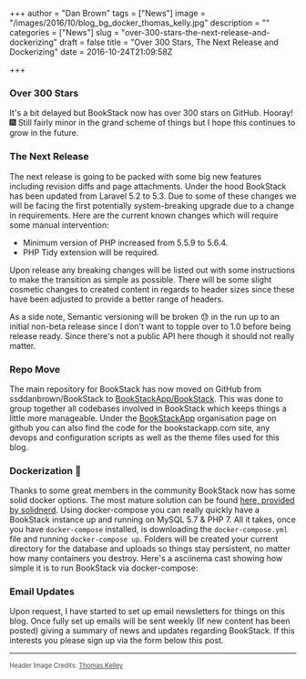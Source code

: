 +++
author = "Dan Brown"
tags = ["News"]
image = "/images/2016/10/blog_bg_docker_thomas_kelly.jpg"
description = ""
categories = ["News"]
slug = "over-300-stars-the-next-release-and-dockerizing"
draft = false
title = "Over 300 Stars, The Next Release and Dockerizing"
date = 2016-10-24T21:09:58Z

+++

### Over 300 Stars
It's a bit delayed but BookStack now has over 300 stars on GitHub. Hooray! 🎆 Still fairly minor in the grand scheme of things but I hope this continues to grow in the future.

### The Next Release

The next release is going to be packed with some big new features including revision diffs and page attachments. Under the hood BookStack has been updated from Laravel 5.2 to 5.3. Due to some of these changes we will be facing the first potentially system-breaking upgrade due to a change in requirements. Here are the current known changes which will require some manual intervention:

* Minimum version of PHP increased from 5.5.9 to 5.6.4.
* PHP Tidy extension will be required. 

Upon release any breaking changes will be listed out with some instructions to make the transition as simple as possible. There will be some slight cosmetic changes to created content in regards to header sizes since these have been adjusted to provide a better range of headers.

As a side note, Semantic versioning will be broken 😓 in the run up to an initial non-beta release since I don't want to topple over to 1.0 before being release ready. Since there's not a public API here though it should not really matter.

### Repo Move

The main repository for BookStack has now moved on GitHub from ssddanbrown/BookStack to [BookStackApp/BookStack](https://github.com/BookStackApp/BookStack). This was done to group together all codebases involved in BookStack which keeps things a little more manageable. Under the [BookStackApp](https://github.com/BookStackApp) organisation page on github you can also find the code for the bookstackapp.com site, any devops and configuration scripts as well as the theme files used for this blog.

### Dockerization 🐳

Thanks to some great members in the community BookStack now has some solid docker options. The most mature solution can be found [here, provided by solidnerd](https://github.com/solidnerd/docker-bookstack). Using docker-compose you can really quickly have a BookStack instance up and running on MySQL 5.7 & PHP 7. All it takes, once you have `docker-compose` installed, is downloading the `docker-compose.yml` file and running `docker-compose up`. Folders will be created your current directory for the database and uploads so things stay persistent, no matter how many containers you destroy. Here's a asciinema cast showing how simple it is to run BookStack via docker-compose:

<script type="text/javascript" src="https://asciinema.org/a/90442.js" id="asciicast-90442" async></script>

### Email Updates

Upon request, I have started to set up email newsletters for things on this blog. Once fully set up emails will be sent weekly (If new content has been posted) giving a summary of news and updates regarding BookStack. If this interests you please sign up via the form below this post.

----

<span style="font-size: 0.8em;opacity:0.8;">Header Image Credits: <a href="https://unsplash.com/@thkelley" target="_blank">Thomas Kelley</a></span>